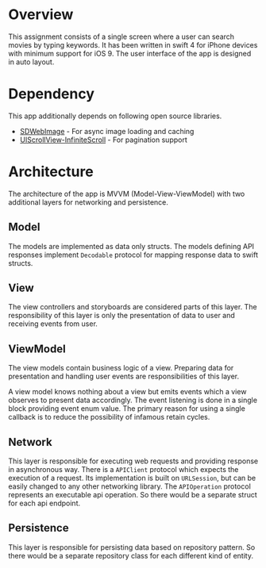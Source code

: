 # Overview

This assignment consists of a single screen where a user can search movies by typing keywords. It has been written in swift 4 for iPhone devices with minimum support for iOS 9. The user interface of the app is designed in auto layout.

# Dependency

This app additionally depends on following open source libraries.
* [SDWebImage](https://github.com/rs/SDWebImage) - For async image loading and caching
* [UIScrollView-InfiniteScroll](https://github.com/pronebird/UIScrollView-InfiniteScroll) - For pagination support

# Architecture

The architecture of the app is MVVM (Model-View-ViewModel) with two additional layers for networking and persistence.

## Model

The models are implemented as data only structs. The models defining API responses implement `Decodable` protocol for mapping response data to swift structs.

## View

The view controllers and storyboards are considered parts of this layer. The responsibility of this layer is only the presentation of data to user and receiving events from user.

## ViewModel

The view models contain business logic of a view. Preparing data for presentation and handling user events are responsibilities of this layer.

A view model knows nothing about a view but emits events which a view observes to present data accordingly. The event listening is done in a single block providing event enum value. The primary reason for using a single callback is to reduce the possibility of infamous retain cycles.

## Network

This layer is responsible for executing web requests and providing response in asynchronous way. There is a `APIClient` protocol which expects the execution of a request. Its implementation is built on `URLSession`, but can be easily changed to any other networking library. The `APIOperation` protocol represents an executable api operation. So there would be a separate struct for each api endpoint.

## Persistence

This layer is responsible for persisting data based on repository pattern. So there would be a separate repository class for each different kind of entity.
